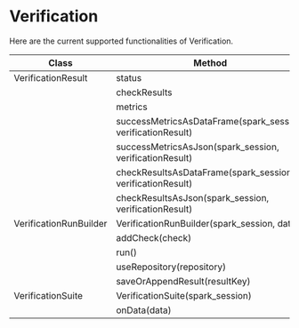 # Verification 

Here are the current supported functionalities of Verification. 

| Class               | Method                                          | Status |
|---------------------|-------------------------------------------------|:------:|
| VerificationResult | status | Done | 
| | checkResults | Done | 
| | metrics | Done | 
| | successMetricsAsDataFrame(spark_session, verificationResult) | Done |
| | successMetricsAsJson(spark_session, verificationResult) | Done | 
| | checkResultsAsDataFrame(spark_session, verificationResult)                               | Done   |
| | checkResultsAsJson(spark_session, verificationResult) | Done | 
| VerificationRunBuilder | VerificationRunBuilder(spark_session, data)                           | Done   |
|  | addCheck(check) | Done |
|  | run() | Done |
|  | useRepository(repository) | Done |
|  | saveOrAppendResult(resultKey) | Done |
| VerificationSuite | VerificationSuite(spark_session) | Done |
|  | onData(data) | Done |


